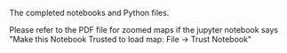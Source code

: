 The completed notebooks and Python files.

Please refer to the PDF file for zoomed maps if the jupyter notebook says "Make this Notebook Trusted to load map: File -> Trust Notebook"
